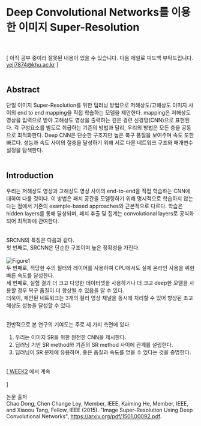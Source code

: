 # Deep Convolutional Networks를 이용한 이미지 Super-Resolution <br><br>

[ 아직 공부 중이라 잘못된 내용이 있을 수 있습니다. 다음 메일로 피드백 부탁드립니다. yeji7874@khu.ac.kr ] <br><br>

## Abstract <br>
단일 이미지 Super-Resolution를 위한 딥러닝 방법으로 저해상도/고해상도 이미지 사이의 end to end mapping을 직접 학습하는 모델을 제안한다. mapping은 저해상도 영상을 입력으로 받아 고해상도 영상을 출력하는 깊은 경련 신경망(CNN)으로 표현된다. 각 구성요소를 별도로 취급하는 기존의 방법과 달리, 우리의 방법은 모든 층을 공동으로 최적화한다. Deep CNN은 단순한 구조지만 높은 복구 품질을 보여주며 속도 또한 빠르다. 성능과 속도 사이의 절충을 달성하기 위해 서로 다른 네트워크 구조와 매개변수 설정을 탐색한다. <br><br>

## Introduction <br>
우리는 저해상도 영상과 고해상도 영상 사이의 end-to-end을 직접 학습하는 CNN에 대하여 다룰 것이다. 이 방법은 패치 공간을 모델링하기 위해 명시적으로 학습하지 않는다는 점에서 기존의 example-based approaches와 근본적으로 다르다. 학습은 hidden layers를 통해 달성되며, 패치 추출 및 집계는 convolutional layers로 공식화되어 최적화에 관여한다. <br><br>

SRCNN의 특징은 다음과 같다. <br>
첫 번째로, SRCNN은 단순한 구조이며 높은 정확성을 가진다. <br><br>
![Figure1](https://user-images.githubusercontent.com/57740560/93069093-36154380-f6b8-11ea-81fb-fd70e7c22a13.png) <br>
두 번째로, 적당한 수의 필터와 레이어를 사용하여 CPU에서도 실제 온라인 사용을 위한 빠른 속도를 달성한다. <br>
세 번째로, 실험 결과 더 크고 다양한 데이터셋을 사용하거나 더 크고 deep한 모델을 사용할 경우 복구 품질이 더 향상될 수 있음을 알 수 있다. <br>
더욱이, 제안된 네트워크는 3개의 컬러 영상 채널을 동시에 처리할 수 있어 향상된 초고해상도 성능을 달성할 수 있다. <br><br>

전반적으로 본 연구의 기여도는 주로 세 가지 측면에 있다. <br>
1) 우리는 이미지 SR을 위한 완전한 CNN을 제시한다. <br>
2) 딥러닝 기반 SR method와 기존의 SR method 사이에 관계를 설립한다. <br>
3) 딥러닝이 SR 문제에 유용하며, 좋은 품질과 속도를 얻을 수 있다는 것을 증명한다. <br><br>

[<a href = "https://github.com/yeji-seong/Deep-Learning-Paper-Study/blob/master/LIST%20UP/WEEK2/Image%20Super-Resolution%20Using%20Deep%20Convolutional%20Networks.md"> WEEK2</a> 에서 계속 <br><br>]

논문 출처 <br>
Chao Dong, Chen Change Loy, Member, IEEE, Kaiming He, Member, IEEE, and Xiaoou Tang, Fellow, IEEE (2015). "Image Super-Resolution Using Deep Convolutional Networks", https://arxiv.org/pdf/1501.00092.pdf.
